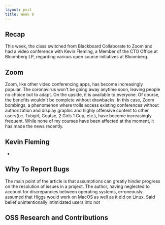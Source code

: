 ```yaml
---
layout: post
title: Week 9
---
```

## Recap

This week, the class switched from Blackboard Collaborate to Zoom and had a video conference with Kevin Fleming, a Member of the CTO Office at Bloomberg LP, regarding various open source initiatives at Bloomberg.
## Zoom
Zoom, like other video conferencing apps, has become increasingly popular. The coronavirus won't be going away anytime soon, leaving people no choice but to adapt. On the upside, it is available to everyone. Of course, the benefits wouldn't be complete without drawbacks. In this case, Zoom bombings, a phenomenon where trolls access existing conferences without authorization and display graphic and highly offensive content to other users(i.e. Tubgirl, Goatse, 2 Girls 1 Cup, etc.), have become increasingly frequent. While none of my courses have been affected at the moment, it has made the news recently.

## Kevin Fleming 
* 
## Why To Report Bugs
The main point of the article is that assumptions can greatly hinder progress on the resolution of issues in a project. The author, having neglected to account for discrepancies between operating systems, erroneously 
assumed that Higgs would work on MacOS as well as it did on Linux. Said belief unintentionally intimidated users into not

## OSS Research and Contributions
